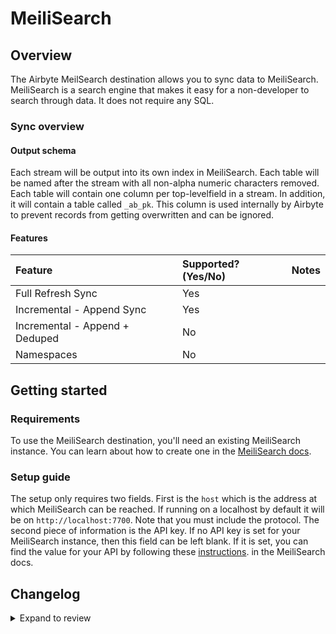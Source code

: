# MeiliSearch

## Overview

The Airbyte MeilSearch destination allows you to sync data to MeiliSearch. MeiliSearch is a search
engine that makes it easy for a non-developer to search through data. It does not require any SQL.

### Sync overview

#### Output schema

Each stream will be output into its own index in MeiliSearch. Each table will be named after the
stream with all non-alpha numeric characters removed. Each table will contain one column per
top-levelfield in a stream. In addition, it will contain a table called `_ab_pk`. This column is
used internally by Airbyte to prevent records from getting overwritten and can be ignored.

#### Features

| Feature                        | Supported?\(Yes/No\) | Notes |
| :----------------------------- | :------------------- | :---- |
| Full Refresh Sync              | Yes                  |       |
| Incremental - Append Sync      | Yes                  |       |
| Incremental - Append + Deduped | No                   |       |
| Namespaces                     | No                   |       |

## Getting started

### Requirements

To use the MeiliSearch destination, you'll need an existing MeiliSearch instance. You can learn
about how to create one in the
[MeiliSearch docs](https://www.meilisearch.com/docs/learn/getting_started/installation).

### Setup guide

The setup only requires two fields. First is the `host` which is the address at which MeiliSearch
can be reached. If running on a localhost by default it will be on `http://localhost:7700`. Note
that you must include the protocol. The second piece of information is the API key. If no API key is
set for your MeiliSearch instance, then this field can be left blank. If it is set, you can find the
value for your API by following these
[instructions](https://docs.meilisearch.com/reference/features/authentication.html#master-key). in
the MeiliSearch docs.

## Changelog

<details>
  <summary>Expand to review</summary>

| Version | Date       | Pull Request                                              | Subject                                                |
| :------ | :--------- | :-------------------------------------------------------- | :----------------------------------------------------- |
| 1.0.26 | 2025-05-17 | [60622](https://github.com/airbytehq/airbyte/pull/60622) | Update dependencies |
| 1.0.25 | 2025-05-10 | [59837](https://github.com/airbytehq/airbyte/pull/59837) | Update dependencies |
| 1.0.24 | 2025-05-03 | [59302](https://github.com/airbytehq/airbyte/pull/59302) | Update dependencies |
| 1.0.23 | 2025-04-26 | [58742](https://github.com/airbytehq/airbyte/pull/58742) | Update dependencies |
| 1.0.22 | 2025-04-12 | [57603](https://github.com/airbytehq/airbyte/pull/57603) | Update dependencies |
| 1.0.21 | 2025-04-05 | [57137](https://github.com/airbytehq/airbyte/pull/57137) | Update dependencies |
| 1.0.20 | 2025-03-29 | [56616](https://github.com/airbytehq/airbyte/pull/56616) | Update dependencies |
| 1.0.19 | 2025-03-22 | [56153](https://github.com/airbytehq/airbyte/pull/56153) | Update dependencies |
| 1.0.18 | 2025-03-08 | [55372](https://github.com/airbytehq/airbyte/pull/55372) | Update dependencies |
| 1.0.17 | 2025-03-01 | [54896](https://github.com/airbytehq/airbyte/pull/54896) | Update dependencies |
| 1.0.16 | 2025-02-22 | [54221](https://github.com/airbytehq/airbyte/pull/54221) | Update dependencies |
| 1.0.15 | 2025-02-15 | [53896](https://github.com/airbytehq/airbyte/pull/53896) | Update dependencies |
| 1.0.14 | 2025-02-01 | [52876](https://github.com/airbytehq/airbyte/pull/52876) | Update dependencies |
| 1.0.13 | 2025-01-25 | [52206](https://github.com/airbytehq/airbyte/pull/52206) | Update dependencies |
| 1.0.12 | 2025-01-11 | [51270](https://github.com/airbytehq/airbyte/pull/51270) | Update dependencies |
| 1.0.11 | 2025-01-04 | [50909](https://github.com/airbytehq/airbyte/pull/50909) | Update dependencies |
| 1.0.10 | 2024-12-28 | [50460](https://github.com/airbytehq/airbyte/pull/50460) | Update dependencies |
| 1.0.9 | 2024-12-21 | [50196](https://github.com/airbytehq/airbyte/pull/50196) | Update dependencies |
| 1.0.8 | 2024-12-14 | [49550](https://github.com/airbytehq/airbyte/pull/49550) | Update dependencies |
| 1.0.7 | 2024-12-11 | [49021](https://github.com/airbytehq/airbyte/pull/49021) | Starting with this version, the Docker image is now rootless. Please note that this and future versions will not be compatible with Airbyte versions earlier than 0.64 |
| 1.0.6 | 2024-11-04 | [48207](https://github.com/airbytehq/airbyte/pull/48207) | Update dependencies |
| 1.0.5 | 2024-10-29 | [47889](https://github.com/airbytehq/airbyte/pull/47889) | Update dependencies |
| 1.0.4 | 2024-10-28 | [47646](https://github.com/airbytehq/airbyte/pull/47646) | Update dependencies |
| 1.0.3   | 2024-07-08 | [#TODO](https://github.com/airbytehq/airbyte/pull/TODO) | Switching to Poetry and base image                                   |
| 1.0.2   | 2024-03-05 | [#35838](https://github.com/airbytehq/airbyte/pull/35838) | Un-archive connector                                   |
| 1.0.1   | 2023-12-19 | [27692](https://github.com/airbytehq/airbyte/pull/27692)  | Fix incomplete data indexing                           |
| 1.0.0   | 2022-10-26 | [18036](https://github.com/airbytehq/airbyte/pull/18036)  | Migrate MeiliSearch to Python CDK                      |
| 0.2.13  | 2022-06-17 | [13864](https://github.com/airbytehq/airbyte/pull/13864)  | Updated stacktrace format for any trace message errors |
| 0.2.12  | 2022-02-14 | [10256](https://github.com/airbytehq/airbyte/pull/10256)  | Add `-XX:+ExitOnOutOfMemoryError` JVM option           |
| 0.2.11  | 2021-12-28 | [9156](https://github.com/airbytehq/airbyte/pull/9156)    | Update connector fields title/description              |

</details>
